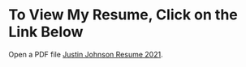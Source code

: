 <html>
  <head>
  </head>
  <body>
    <h1>To View My Resume, Click on the Link Below</h1>
    <p>Open a PDF file <a href="https://github.com/jjustin1/jjustin1.githubresume.io/blob/main/JustinJohnsonGithubResume.pdf">Justin Johnson Resume 2021</a>.</p>
  </body>
</html>
